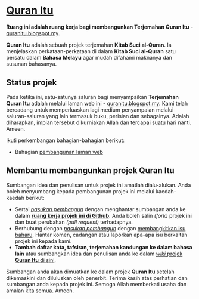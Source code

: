 # [Quran Itu](https://nikahmadz.github.io/Quran-Itu/)
**Ruang ini adalah ruang kerja bagi membangunkan Terjemahan Quran Itu** - [quranitu.blogspot.my](https://quranitu.blogspot.my). 

**Quran Itu** adalah sebuah projek terjemahan **Kitab Suci al-Quran**. Ia menjelaskan perkataan-perkataan di dalam **Kitab Suci al-Quran** satu persatu dalam **Bahasa Melayu** agar mudah difahami maknanya dan susunan bahasanya.

## Status projek
Pada ketika ini, satu-satunya saluran bagi menyampaikan **Terjemahan Quran Itu** adalah melalui laman web ini - [quranitu.blogspot.my](https://quranitu.blogspot.my). Kami telah bercadang untuk memperluaskan lagi medium penyampaian melalui saluran-saluran yang lain termasuk buku, perisian dan sebagainya. Adalah diharapkan, impian tersebut dikurniakan Allah dan tercapai suatu hari nanti. Ameen.

Ikuti perkembangan bahagian-bahagian berikut:

- Bahagian [pembangunan laman web](https://github.com/nikahmadz/Quran-Itu/tree/master/blogspot)


## Membantu membangunkan projek Quran Itu
Sumbangan idea dan penulisan untuk projek ini amatlah dialu-alukan. Anda boleh menyumbang kepada pembangunan projek ini melalui kaedah-kaedah berikut:

- Sertai [*pasukan pembangun*](https://github.com/nikahmadz/Quran-Itu/graphs/contributors) dengan menghantar sumbangan anda ke dalam [**ruang kerja projek ini di Github**](https://github.com/nikahmadz/Quran-Itu). Anda boleh salin *(fork)* projek ini dan buat perubahan *(pull request)* terhadapnya.
- Berhubung dengan [*pasukan pembangun*](https://github.com/nikahmadz/Quran-Itu/graphs/contributors) dengan [membangkitkan isu baharu](https://github.com/nikahmadz/Quran-Itu/issues). Hantar komen, cadangan atau laporkan apa-apa isu berkaitan projek ini kepada kami.
- **Tambah daftar kata, tafsiran, terjemahan kandungan ke dalam bahasa lain** atau sumbangkan idea dan penulisan anda ke dalam [*wiki* projek **Quran Itu** di sini](https://github.com/nikahmadz/Quran-Itu/wiki).

Sumbangan anda akan dimuatkan ke dalam projek **Quran Itu** setelah dikemaskini dan diluluskan oleh penerbit. Terima kasih atas perhatian dan sumbangan anda kepada projek ini. Semoga Allah memberkati usaha dan amalan kita semua. Ameen.
